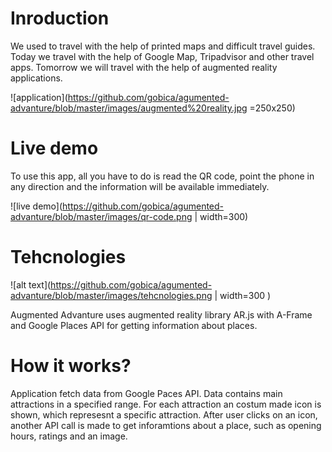 # Inroduction
We used to travel with the help of printed maps and difficult travel guides.  Today we travel with the help of Google Map, Tripadvisor and other travel apps. 
Tomorrow we will travel with the help of augmented reality applications. 

![application](https://github.com/gobica/agumented-advanture/blob/master/images/augmented%20reality.jpg =250x250)

# Live demo
To use this app, all you have to do is read the QR code, point the phone in any direction and the information will be available immediately.

![live demo](https://github.com/gobica/agumented-advanture/blob/master/images/qr-code.png | width=300)


# Tehcnologies 

![alt text](https://github.com/gobica/agumented-advanture/blob/master/images/tehcnologies.png | width=300 )

Augmented Advanture uses augmented reality library AR.js with A-Frame and Google Places API for getting information about places.


# How it works? 

Application fetch data from Google Paces API. Data contains main attractions in a specified range. For each attraction an costum made icon is shown, which represesnt a specific attraction.
After user clicks on an icon, another API call is made to get inforamtions about a place, such as opening hours, ratings and an image. 

